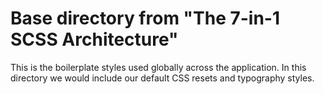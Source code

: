# Base directory from "The 7-in-1 SCSS Architecture"
This is the boilerplate styles used globally across the application. In this directory we would include our default CSS resets and typography styles.